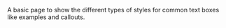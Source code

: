 A basic page to show the different types of styles for common text boxes like examples and callouts.
